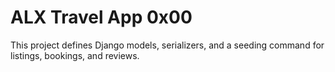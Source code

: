 # ALX Travel App 0x00
This project defines Django models, serializers, and a seeding command for listings, bookings, and reviews.

